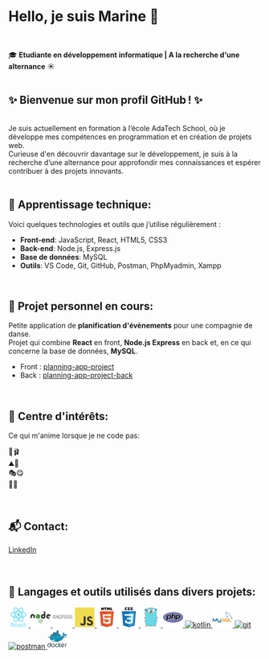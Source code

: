 # Hello, je suis Marine 👋
<br>

🎓 <strong>Etudiante en développement informatique | A la recherche d'une alternance</strong> ☀️
<br>
<br>

<h2>✨ Bienvenue sur mon profil GitHub ! ✨</h2><br>
Je suis actuellement en formation à l’école AdaTech School, où je développe mes compétences en programmation et en création de projets web.<br>
Curieuse d'en découvrir davantage sur le développement, je suis à la recherche d’une alternance pour approfondir mes connaissances et espérer contribuer à des projets innovants.
<br>
<br>

## 🚀 Apprentissage technique:
Voici quelques technologies et outils que j’utilise régulièrement :
<ul>
  <li><strong>Front-end</strong>: JavaScript, React, HTML5, CSS3</li>
  <li><strong>Back-end</strong>: Node.js, Express.js</li>
  <li><strong>Base de données</strong>: MySQL</li>
  <li><strong>Outils</strong>: VS Code, Git, GitHub, Postman, PhpMyadmin, Xampp</li>
</ul><br>

## 📂 Projet personnel en cours:
Petite application de **planification d'évènements** pour une compagnie de danse.<br>
Projet qui combine **React** en front, **Node.js Express** en back et, en ce qui concerne la base de données, **MySQL**.<br>
- Front : [planning-app-project](https://github.com/Marine-Dlf/planning-app-project)<br>
- Back : [planning-app-project-back](https://github.com/Marine-Dlf/planning-app-project-back)
<br>


## 🎨 Centre d'intérêts:
Ce qui m'anime lorsque je ne code pas:
<p>
  💃🩰<br/>
  ⛰️🌊<br/>
  🎭😋<br/>
  🧩📖
</p>
<br>

## 📬 Contact:
[LinkedIn](www.linkedin.com/in/marinedelfosse)
<br>
<br>
<br>
## 🔧 Langages et outils utilisés dans divers projets:
<p align="left">
  <a href="https://reactjs.org/" target="_blank" rel="noreferrer"> <img src="https://raw.githubusercontent.com/devicons/devicon/master/icons/react/react-original-wordmark.svg" alt="react" width="40" height="40"/> </a>
  <a href="https://nodejs.org" target="_blank" rel="noreferrer"> <img src="https://raw.githubusercontent.com/devicons/devicon/master/icons/nodejs/nodejs-original-wordmark.svg" alt="nodejs" width="40" height="40"/> </a>
  <a href="https://expressjs.com" target="_blank" rel="noreferrer"> <img src="https://raw.githubusercontent.com/devicons/devicon/master/icons/express/express-original-wordmark.svg" alt="express" width="40" height="40"/> </a>
  <a href="https://developer.mozilla.org/en-US/docs/Web/JavaScript" target="_blank" rel="noreferrer"> <img src="https://raw.githubusercontent.com/devicons/devicon/master/icons/javascript/javascript-original.svg" alt="javascript" width="40" height="40"/> </a>
  <a href="https://www.w3.org/html/" target="_blank" rel="noreferrer"> <img src="https://raw.githubusercontent.com/devicons/devicon/master/icons/html5/html5-original-wordmark.svg" alt="html5" width="40" height="40"/> </a>
  <a href="https://www.w3schools.com/css/" target="_blank" rel="noreferrer"> <img src="https://raw.githubusercontent.com/devicons/devicon/master/icons/css3/css3-original-wordmark.svg" alt="css3" width="40" height="40"/> </a>
  <a href="https://golang.org" target="_blank" rel="noreferrer"> <img src="https://raw.githubusercontent.com/devicons/devicon/master/icons/go/go-original.svg" alt="go" width="40" height="40"/> </a>
  <a href="https://www.php.net" target="_blank" rel="noreferrer"> <img src="https://raw.githubusercontent.com/devicons/devicon/master/icons/php/php-original.svg" alt="php" width="40" height="40"/> </a>
  <a href="https://kotlinlang.org" target="_blank" rel="noreferrer"> <img src="https://www.vectorlogo.zone/logos/kotlinlang/kotlinlang-icon.svg" alt="kotlin" width="40" height="40"/> </a>
  <a href="https://www.mysql.com/" target="_blank" rel="noreferrer"> <img src="https://raw.githubusercontent.com/devicons/devicon/master/icons/mysql/mysql-original-wordmark.svg" alt="mysql" width="40" height="40"/> </a>
  <a href="https://git-scm.com/" target="_blank" rel="noreferrer"> <img src="https://www.vectorlogo.zone/logos/git-scm/git-scm-icon.svg" alt="git" width="40" height="40"/> </a>
  <a href="https://postman.com" target="_blank" rel="noreferrer"> <img src="https://www.vectorlogo.zone/logos/getpostman/getpostman-icon.svg" alt="postman" width="40" height="40"/> </a>
  <a href="https://www.docker.com/" target="_blank" rel="noreferrer"> <img src="https://raw.githubusercontent.com/devicons/devicon/master/icons/docker/docker-original-wordmark.svg" alt="docker" width="40" height="40"/> </a>
</p>



<!--
**Marine-Dlf/Marine-Dlf** is a ✨ _special_ ✨ repository because its `README.md` (this file) appears on your GitHub profile.

Here are some ideas to get you started:

- 🔭 I’m currently working on ...
- 🌱 I’m currently learning ...
- 👯 I’m looking to collaborate on ...
- 🤔 I’m looking for help with ...
- 💬 Ask me about ...
- 📫 How to reach me: ...
- 😄 Pronouns: ...
- ⚡ Fun fact: ...
-->
